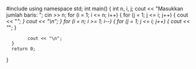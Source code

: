#include<iostream>
using namespace std;
int main()
{
      int n, i, j;
      cout << "Masukkan jumlah baris: ";
      cin >> n;
      for (i = 1; i <= n; i++)
      {
            for (j = 1; j <= i; j++)
            {
                  cout << "*";
            }
            cout << "\n";
      }
      for (i = n; i >= 1; i--)
      {
            for (j = 1; j <= i; j++)
            {
                  cout << "*";
            }
            
            cout << "\n";
      }
      return 0;
}

